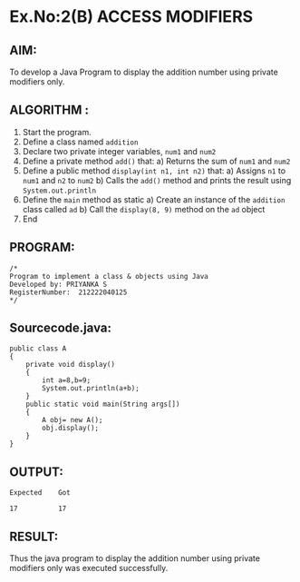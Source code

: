 # Ex.No:2(B) ACCESS MODIFIERS

## AIM:

To develop a Java Program to display the addition number using private modifiers only.

## ALGORITHM :

1. Start the program.
2. Define a class named `addition`
3. Declare two private integer variables, `num1` and `num2`
4. Define a private method `add()` that:
   a) Returns the sum of `num1` and `num2`
5. Define a public method `display(int n1, int n2)` that:
   a) Assigns `n1` to `num1` and `n2` to `num2`
   b) Calls the `add()` method and prints the result using `System.out.println`
6. Define the `main` method as static
   a) Create an instance of the `addition` class called `ad`
   b) Call the `display(8, 9)` method on the `ad` object
7. End

## PROGRAM:

```
/*
Program to implement a class & objects using Java
Developed by: PRIYANKA S
RegisterNumber:  212222040125
*/
```

## Sourcecode.java:

```
public class A
{
    private void display()
    {
        int a=8,b=9;
        System.out.println(a+b);
    }
    public static void main(String args[])
    {
        A obj= new A();
        obj.display();
    }
}
```

## OUTPUT:

```
Expected    Got

17          17
```

## RESULT:

Thus the java program to display the addition number using private modifiers only was executed successfully.
